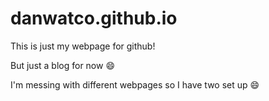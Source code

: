 danwatco.github.io
==================

This is just my webpage for github!

But just a blog for now :smile:

I'm messing with different webpages so I have two set up :smile:
